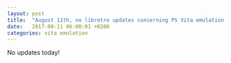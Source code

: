 ```yaml
---
layout: post
title:  "August 11th, no libretro updates concerning PS Vita emulation and emulators"
date:   2017-08-11 06:00:01 +0200
categories: vita emulation
---
```


No updates today!
